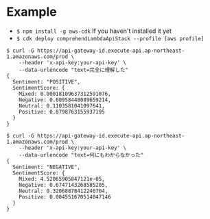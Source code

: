 # Example

- `$ npm install -g aws-cdk` If you haven't installed it yet
- `$ cdk deploy comprehendLambdaApiStack --profile [aws profile]`

```
$ curl -G https://api-gateway-id.execute-api.ap-northeast-1.amazonaws.com/prod \
    --header 'x-api-key:your-api-key' \
    --data-urlencode "text=完全に理解した"
{
  Sentiment: "POSITIVE",
  SentimentScore: {
    Mixed: 0.00018109637312591076,
    Negative: 0.00958448089659214,
    Neutral: 0.1103581041097641,
    Positive: 0.8798763155937195
  }
}

$ curl -G https://api-gateway-id.execute-api.ap-northeast-1.amazonaws.com/prod \
    --header 'x-api-key:your-api-key' \
    --data-urlencode "text=何にもわからなかった"
{
  Sentiment: "NEGATIVE",
  SentimentScore: {
    Mixed: 4.52065905847121e-05,
    Negative: 0.6747143268585205,
    Neutral: 0.32068878412246704,
    Positive: 0.004551670514047146
  }
}
```


